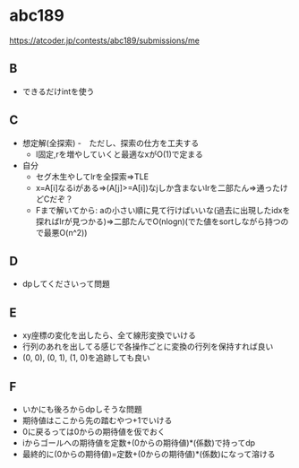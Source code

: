 # abc189

https://atcoder.jp/contests/abc189/submissions/me

## B

- できるだけintを使う

## C

- 想定解(全探索)
  -　ただし、探索の仕方を工夫する
  - l固定,rを増やしていくと最適なxがO(1)で定まる
- 自分
  - セグ木生やしてlrを全探索=>TLE
  - x=A[i]なるiがある=>(A[j]>=A[i])なjしか含まないlrを二部たん=>通ったけどCだぞ？
  - Fまで解いてから: aの小さい順に見て行けばいいな(過去に出現したidxを探ればlrが見つかる)=>二部たんでO(nlogn)(でた値をsortしながら持つので最悪O(n^2))

## D

- dpしてくださいって問題

## E

- xy座標の変化を出したら、全て線形変換でいける
- 行列のあれを出してる感じで各操作ごとに変換の行列を保持すれば良い
- (0, 0), (0, 1), (1, 0)を追跡しても良い

## F

- いかにも後ろからdpしそうな問題
- 期待値はここから先の踏むやつ+1でいける
- 0に戻るっては0からの期待値を仮でおく
- iからゴールへの期待値を定数+(0からの期待値)*(係数)で持ってdp
- 最終的に(0からの期待値)=定数+(0からの期待値)*(係数)になって溶ける
